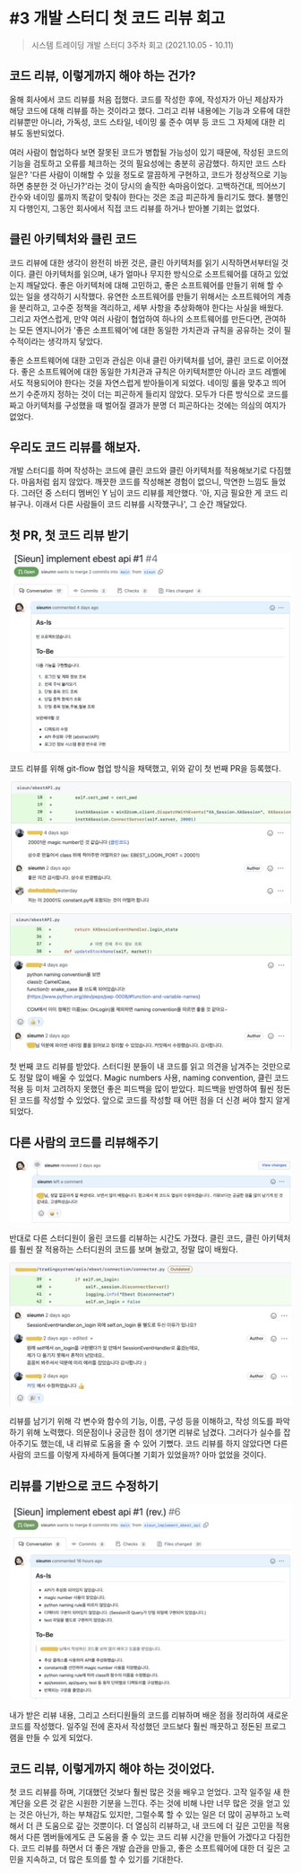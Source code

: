 # #3 개발 스터디 첫 코드 리뷰 회고

> 시스템 트레이딩 개발 스터디 3주차 회고 (2021.10.05 - 10.11)

## 코드 리뷰, 이렇게까지 해야 하는 건가?

올해 회사에서 코드 리뷰를 처음 접했다. 코드를 작성한 후에, 작성자가 아닌 제삼자가 해당 코드에 대해 리뷰를 하는 것이라고 했다. 그리고 리뷰 내용에는 기능과 오류에 대한 리뷰뿐만 아니라, 가독성, 코드 스타일, 네이밍 룰 준수 여부 등 코드 그 자체에 대한 리뷰도 동반되었다.

여러 사람이 협업하다 보면 잘못된 코드가 병합될 가능성이 있기 때문에, 작성된 코드의 기능을 검토하고 오류를 체크하는 것의 필요성에는 충분히 공감했다. 하지만 코드 스타일은? '다른 사람이 이해할 수 있을 정도로 깔끔하게 구현하고, 코드가 정상적으로 기능하면 충분한 것 아닌가?'라는 것이 당시의 솔직한 속마음이었다. 고백하건대, 띄어쓰기 칸수와 네이밍 룰까지 똑같이 맞춰야 한다는 것은 조금 피곤하게 들리기도 했다. 불행인지 다행인지, 그동안 회사에서 직접 코드 리뷰를 하거나 받아볼 기회는 없었다.

## 클린 아키텍처와 클린 코드

코드 리뷰에 대한 생각이 완전히 바뀐 것은, 클린 아키텍처를 읽기 시작하면서부터일 것이다. 클린 아키텍처를 읽으며, 내가 얼마나 무지한 방식으로 소프트웨어를 대하고 있었는지 깨달았다. 좋은 아키텍처에 대해 고민하고, 좋은 소프트웨어를 만들기 위해 할 수 있는 일을 생각하기 시작했다. 유연한 소프트웨어를 만들기 위해서는 소프트웨어의 계층을 분리하고, 고수준 정책을 격리하고, 세부 사항을 추상화해야 한다는 사실을 배웠다. 그리고 자연스럽게, 만약 여러 사람이 협업하여 하나의 소프트웨어를 만든다면, 관여하는 모든 엔지니어가 '좋은 소프트웨어'에 대한 동일한 가치관과 규칙을 공유하는 것이 필수적이라는 생각까지 닿았다.

좋은 소프트웨어에 대한 고민과 관심은 이내 클린 아키텍처를 넘어, 클린 코드로 이어졌다. 좋은 소프트웨어에 대한 동일한 가치관과 규칙은 아키텍처뿐만 아니라 코드 레벨에서도 적용되어야 한다는 것을 자연스럽게 받아들이게 되었다. 네이밍 룰을 맞추고 띄어쓰기 수준까지 정하는 것이 더는 피곤하게 들리지 않았다. 모두가 다른 방식으로 코드를 짜고 아키텍처를 구성했을 때 벌어질 결과가 분명 더 피곤하다는 것에는 의심의 여지가 없었다.

## 우리도 코드 리뷰를 해보자.

 개발 스터디를 하며 작성하는 코드에 클린 코드와 클린 아키텍처를 적용해보기로 다짐했다. 마음처럼 쉽지 않았다. 깨끗한 코드를 작성해본 경험이 없으니, 막연한 느낌도 들었다. 그러던 중 스터디 멤버인 Y 님이 코드 리뷰를 제안했다. '아, 지금 필요한 게 코드 리뷰구나. 이래서 다른 사람들이 코드 리뷰를 시작했구나', 그 순간 깨달았다. 

## 첫 PR, 첫 코드 리뷰 받기

![](images/2021-10-13-01-10-21.png)

 코드 리뷰를 위해 git-flow 협업 방식을 채택했고, 위와 같이 첫 번째 PR을 등록했다.

![](images/2021-10-13-01-10-38.png)

![](images/2021-10-13-01-10-53.png)

첫 번째 코드 리뷰를 받았다. 스터디원 분들이 내 코드를 읽고 의견을 남겨주는 것만으로도 정말 많이 배울 수 있었다. Magic numbers 사용, naming convention, 클린 코드 적용 등 미처 고려하지 못했던 좋은 피드백을 많이 받았다. 피드백을 반영하여 훨씬 정돈된 코드를 작성할 수 있었다. 앞으로 코드를 작성할 때 어떤 점을 더 신경 써야 할지 알게 되었다.

## 다른 사람의 코드를 리뷰해주기

![](images/2021-10-13-01-11-26.png)

반대로 다른 스터디원이 올린 코드를 리뷰하는 시간도 가졌다. 클린 코드, 클린 아키텍처를 훨씬 잘 적용하는 스터디원의 코드를 보며 놀랐고, 정말 많이 배웠다. 

![](images/2021-10-13-01-11-43.png)

리뷰를 남기기 위해 각 변수와 함수의 기능, 이름, 구성 등을 이해하고, 작성 의도를 파악하기 위해 노력했다. 의문점이나 궁금한 점이 생기면 리뷰로 남겼다. 그러다가 실수를 잡아주기도 했는데, 내 리뷰로 도움을 줄 수 있어 기뻤다. 코드 리뷰를 하지 않았다면 다른 사람의 코드를 이렇게 자세하게 들여다볼 기회가 있었을까? 아마 없었을 것이다.

## 리뷰를 기반으로 코드 수정하기

![](images/2021-10-13-01-12-58.png)

내가 받은 리뷰 내용, 그리고 스터디원들의 코드를 리뷰하며 배운 점을 정리하여 새로운 코드를 작성했다. 일주일 전에 혼자서 작성했던 코드보다 훨씬 깨끗하고 정돈된 프로그램을 만들 수 있게 되었다.

## 코드 리뷰, 이렇게까지 해야 하는 것이었다.

첫 코드 리뷰를 하며, 기대했던 것보다 훨씬 많은 것을 배우고 얻었다. 고작 일주일 새 한 계단을 오른 것 같은 시원한 기분을 느낀다. 주는 것에 비해 나만 너무 많은 것을 얻고 있는 것은 아닌가, 하는 부채감도 있지만, 그럴수록 할 수 있는 일은 더 많이 공부하고 노력해서 더 큰 도움으로 갚는 것뿐이다. 더 열심히 리뷰하고, 내 코드에 더 깊은 고민을 적용해서 다른 멤버들에게도 큰 도움을 줄 수 있는 코드 리뷰 시간을 만들어 가겠다고 다짐한다. 코드 리뷰를 하면서 더 좋은 개발 습관을 만들고, 좋은 소프트웨어에 대한 더 깊은 고민을 지속하고, 더 많은 토의를 할 수 있기를 기대한다.